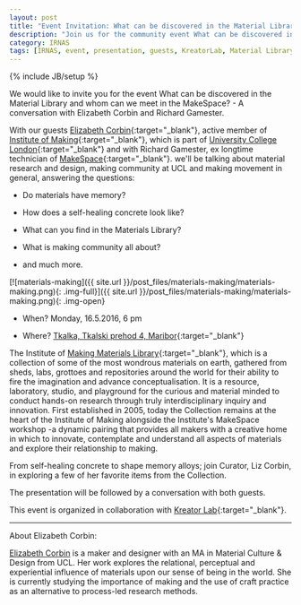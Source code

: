 ```yaml
---
layout: post
title: "Event Invitation: What can be discovered in the Material Library and whom can we meet in the MakeSpace?"
description: "Join us for the community event What can be discovered in the Material Library and whom can we meet in the MakeSpace? A conversation with Elizabeth Corbin and Richard Gamester"
category: IRNAS
tags: [IRNAS, event, presentation, guests, KreatorLab, Material Library, MakseSpace, Institute of Making]
---
```

{% include JB/setup %}


We would like to invite you for the event What can be discovered in the Material Library and whom can we meet in the MakeSpace? - A conversation with Elizabeth Corbin and Richard Gamester.

With our guests [Elizabeth Corbin](https://twitter.com/_Ecorbin){:target="_blank"}, active member of [Institute of Making](http://www.instituteofmaking.org.uk/){:target="_blank"}, which is part of [University College London](http://www.ucl.ac.uk/){:target="_blank"} and with Richard Gamester, ex longtime technician of [MakeSpace](http://www.instituteofmaking.org.uk/makespace){:target="_blank"}. we'll be talking about material research and design, making community at UCL and making movement in general, answering the questions:

- Do materials have memory?

- How does a self-healing concrete look like?

- What can you find in the Materials Library?

- What is making community all about?

- and much more.

[![materials-making]({{ site.url }}/post_files/materials-making/materials-making.png){: .img-full}]({{ site.url }}/post_files/materials-making/materials-making.png){: .img-open}

- When? Monday, 16.5.2016, 6 pm

- Where? [Tkalka, Tkalski prehod 4, Maribor](https://www.google.hr/maps/place/Tkalka/@46.5583648,15.644672,17z/data=!3m1!4b1!4m5!3m4!1s0x476f77a8c1f3f9bf:0x6299c4909451974e!8m2!3d46.5583611!4d15.6468607?hl=en){:target="_blank"}

The Institute of [Making Materials Library](http://www.instituteofmaking.org.uk/materials-library){:target="_blank"}, which is a collection of some of the most wondrous materials on earth, gathered from sheds, labs, grottoes and repositories around the world for their ability to fire the imagination and advance conceptualisation. It is a resource, laboratory, studio, and playground for the curious and material minded to conduct hands-on research through truly interdisciplinary inquiry and innovation. First established in 2005, today the Collection remains at the heart of the Institute of Making alongside the Institute's MakeSpace workshop -a dynamic pairing that provides all makers with a creative home in which to innovate, contemplate and understand all aspects of materials and explore their relationship to making.

From self-healing concrete to shape memory alloys; join Curator, Liz Corbin, in exploring a few of her favorite items from the Collection.

The presentation will be followed by a conversation with both guests.

This event is organized in collaboration with [Kreator Lab](http://www.kreatorlab.si/){:target="_blank"}.

---

About Elizabeth Corbin:

[Elizabeth Corbin](https://twitter.com/_Ecorbin) is a maker and designer with an MA in Material Culture & Design from UCL. Her work explores the relational, perceptual and experiential influence of materials upon our sense of being in the world. She is currently studying the importance of making and the use of craft practice as an alternative to process-led research methods.

